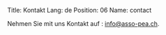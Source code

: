 Title: Kontakt
Lang: de
Position: 06
Name: contact

Nehmen Sie mit uns Kontakt auf : info@asso-pea.ch.
